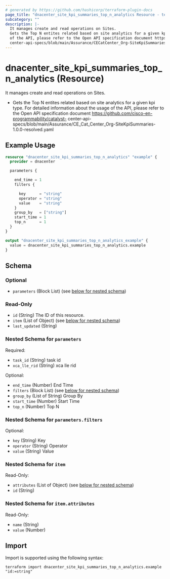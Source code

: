 ```yaml
---
# generated by https://github.com/hashicorp/terraform-plugin-docs
page_title: "dnacenter_site_kpi_summaries_top_n_analytics Resource - terraform-provider-dnacenter"
subcategory: ""
description: |-
  It manages create and read operations on Sites.
  Gets the Top N entites related based on site analytics for a given kpi type. For detailed information about the usage
  of the API, please refer to the Open API specification document https://github.com/cisco-en-programmability/catalyst-
  center-api-specs/blob/main/Assurance/CECatCenter_Org-SiteKpiSummaries-1.0.0-resolved.yaml
---
```


# dnacenter_site_kpi_summaries_top_n_analytics (Resource)

It manages create and read operations on Sites.

- Gets the Top N entites related based on site analytics for a given kpi type. For detailed information about the usage
of the API, please refer to the Open API specification document https://github.com/cisco-en-programmability/catalyst-
center-api-specs/blob/main/Assurance/CE_Cat_Center_Org-SiteKpiSummaries-1.0.0-resolved.yaml

## Example Usage

```terraform
resource "dnacenter_site_kpi_summaries_top_n_analytics" "example" {
  provider = dnacenter

  parameters {

    end_time = 1
    filters {

      key      = "string"
      operator = "string"
      value    = "string"
    }
    group_by   = ["string"]
    start_time = 1
    top_n      = 1
  }
}

output "dnacenter_site_kpi_summaries_top_n_analytics_example" {
  value = dnacenter_site_kpi_summaries_top_n_analytics.example
}
```

<!-- schema generated by tfplugindocs -->
## Schema

### Optional

- `parameters` (Block List) (see [below for nested schema](#nestedblock--parameters))

### Read-Only

- `id` (String) The ID of this resource.
- `item` (List of Object) (see [below for nested schema](#nestedatt--item))
- `last_updated` (String)

<a id="nestedblock--parameters"></a>
### Nested Schema for `parameters`

Required:

- `task_id` (String) task id
- `xca_lle_rid` (String) xca lle rid

Optional:

- `end_time` (Number) End Time
- `filters` (Block List) (see [below for nested schema](#nestedblock--parameters--filters))
- `group_by` (List of String) Group By
- `start_time` (Number) Start Time
- `top_n` (Number) Top N

<a id="nestedblock--parameters--filters"></a>
### Nested Schema for `parameters.filters`

Optional:

- `key` (String) Key
- `operator` (String) Operator
- `value` (String) Value



<a id="nestedatt--item"></a>
### Nested Schema for `item`

Read-Only:

- `attributes` (List of Object) (see [below for nested schema](#nestedobjatt--item--attributes))
- `id` (String)

<a id="nestedobjatt--item--attributes"></a>
### Nested Schema for `item.attributes`

Read-Only:

- `name` (String)
- `value` (Number)

## Import

Import is supported using the following syntax:

```shell
terraform import dnacenter_site_kpi_summaries_top_n_analytics.example "id:=string"
```
